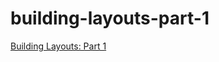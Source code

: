 # building-layouts-part-1

[Building Layouts: Part 1](https://classroom.udacity.com/courses/ud834/lessons/4027328704/concepts/216017e8-8a5c-4fc8-925d-f03df3618d0c)
